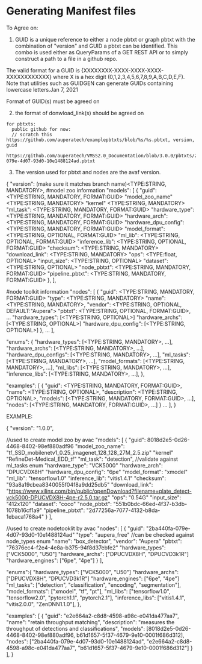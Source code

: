 # Generating Manifest files




To Agree on:
  1. GUID is a unique reference to either a node pbtxt or graph pbtxt
  with the combination of "version" and GUID a pbtxt can be identified. This combo is used either as QueryParams of a GET REST API or to simply construct a path to a file in a github repo.

The valid format for a GUID is {XXXXXXXX-XXXX-XXXX-XXXX-XXXXXXXXXXXX} where X is a hex digit (0,1,2,3,4,5,6,7,8,9,A,B,C,D,E,F). Note that utilities such as GUIDGEN can generate GUIDs containing lowercase letters.Jan 7, 2021

  Format of GUID(s) must be agreed on

  2. the format of donwload_link(s) should be agreed on 

    for pbtxts:
      public github for now:
      // scratch this https://github.com/auperatech/examplepbtxts/blob/%s/%s.pbtxt, version, guid
      https://github.com/auperatech/VMSS2.0_Documentation/blob/3.0.0/pbtxts/2ba440fa-079e-4d07-93d0-10e1488124ad.pbtxt

  3. The version used for pbtxt and nodes are the avaf version.  



{
  "version": (make sure it matches branch name)<TYPE:STRING, MANDATORY>,
  #model zoo information
  "models": [
    {
      "guid": <TYPE:STRING, MANDATORY, FORMAT:GUID>
      "model_zoo_name" <TYPE:STRING, MANDATORY>
      "kernel" <TYPE:STRING, MANDATORY>
      "ml_task": <TYPE:STRING, MANDATORY, FORMAT:GUID>
      "hardware_type": <TYPE:STRING, MANDATORY, FORMAT:GUID>
      "hardware_arch": <TYPE:STRING, MANDATORY, FORMAT:GUID>
      "hardware_dpu_config": <TYPE:STRING, MANDATORY, FORMAT:GUID>
      "model_format": <TYPE:STRING, OPTIONAL, FORMAT:GUID>
      "ml_lib": <TYPE:STRING, OPTIONAL, FORMAT:GUID>
      "inference_lib": <TYPE:STRING, OPTIONAL, FORMAT:GUID>
      "checksum": <TYPE:STRING, MANDATORY>
      "download_link": <TYPE:STRING, MANDATORY>
      "ops": <TYPE:float, OPTIONAL>
      "input_size": <TYPE:STRING, OPTIONAL>
      "dataset":  <TYPE:STRING, OPTIONAL>
      "node_pbtxt": <TYPE:STRING, MANDATORY, FORMAT:GUID>
      "pipeline_pbtxt": <TYPE:STRING, MANDATORY, FORMAT:GUID>
    },
  ],

  #node toolkit information
  "nodes": [
    {
      "guid": <TYPE:STRING, MANDATORY, FORMAT:GUID>
      "type": <TYPE:STRING, MANDATORY>
      "name": <TYPE:STRING, MANDATORY>,
      "vendor": <TYPE:STRING, OPTIONAL, DEFAULT:"Aupera">
      "pbtxt": <TYPE:STRING, OPTIONAL, FORMAT:GUID>, ...
      "hardware_types": [<TYPE:STRING, OPTIONAL>]
      "hardware_archs": [<TYPE:STRING, OPTIONAL>]
      "hardware_dpu_config": [<TYPE:STRING, OPTIONAL>]
    },
    ...
  ],

  "enums": {
    "hardware_types": [<TYPE:STRING, MANDATORY>, ...],
    "hardware_archs": [<TYPE:STRING, MANDATORY>, ...],
    "hardware_dpu_configs": [<TYPE:STRING, MANDATORY>, ...],
    "ml_tasks": [<TYPE:STRING, MANDATORY>, ...],
    "model_formats": [<TYPE:STRING, MANDATORY>, ...],
    "ml_libs": [<TYPE:STRING, MANDATORY>, ...],
    "inference_libs": [<TYPE:STRING, MANDATORY>, ...],
  },

  "examples": [
    {
      "guid": <TYPE:STRING, MANDATORY, FORMAT:GUID>,
      "name": <TYPE:STRING, OPTIONAL>,
      "description": <TYPE:STRING, OPTIONAL>,
      "models": [<TYPE:STRING, MANDATORY, FORMAT:GUID>, ...],
      "nodes": [<TYPE:STRING, MANDATORY, FORMAT:GUID>, ...]
    }
    ...
  ],
}



EXAMPLE:

{
  "version": "1.0.0",

  //used to create model zoo by avac
  "models": [
    {
      "guid": 8018d2e5-0d26-4468-8402-98ef880adf96
      "model_zoo_name": "tf_SSD_mobilenetv1_0.25_imagenet_128_128_27M_2.5.zip"
      "kernel" "RefineDet-Medical_EDD_tf"
      "ml_task": "detection", //validate against ml_tasks enum
      "hardware_type": "VCK5000"
      "hardware_arch": "DPUCVDX8H"
      "hardware_dpu_config": "6pe" 
      "model_format": "xmodel"
      "ml_lib": "tensorflow1.0"
      "inference_lib": "vitis1.4.1"
      "checksum": "93a8a19cbea8340055f04f8a9dd25db5"
      "download_link": "https://www.xilinx.com/bin/public/openDownload?filename=plate_detect-vck5000-DPUCVDX8H-4pe-r2.5.0.tar.gz" 
      "ops": "0.54G"
      "input_size": "412x120"
      "dataset": "coco"
      "node_pbtxt": "551b0bdc-66ed-4f37-b3db-1078b16cf1a9" 
      "pipeline_pbtxt": "2d77256a-7077-4132-b8da-1ebaca1768a4"
    }
  ],

  //used to create nodetooklit by avac
  "nodes": [
    {
      "guid": "2ba440fa-079e-4d07-93d0-10e1488124ad"
      "type": "aupera_free" //can be checked against node_types enum
      "name": "box_detector",
      "vendor": "Aupera"
      "pbtxt": "76376ec4-f2e4-4e8a-b375-94f8d37ebfe2"
      "hardware_types": ["VCK5000", "U50"]
      "hardware_archs": ["DPUCVDX8H", "DPUCVD3k1R"]
      "hardware_engines": ["6pe", "4pe"]
    }
  ],

  "enums":{
    "hardware_types": ["VCK5000", "U50"]
    "hardware_archs": ["DPUCVDX8H", "DPUCVD3k1R"]
    "hardware_engines": ["6pe", "4pe"]
    "ml_tasks": ["detection", "classification", "encoding", "segmentation"],
    "model_formats": ["xmodel", "tf", "pt"],
    "ml_libs": ["tensorflow1.0", "tensorflow2.0", "pytorch1.1", "pytorch2.1"],
    "inference_libs": ["vitis1.4.1", "vitis2.0.0", "ZenDNN1.1.0"],
  },

  "examples": [
    {
      "guid": "e2e664a2-c8d8-4598-a98c-e041da477aa7",
      "name": "retain throughput matching",
      "description": "measures the throughput of detections and classifications",
      "models": [8018d2e5-0d26-4468-8402-98ef880adf96, b61d1657-5f37-4679-9e10-0001f686d312],
      "nodes": ["2ba440fa-079e-4d07-93d0-10e1488124ad", "e2e664a2-c8d8-4598-a98c-e041da477aa7", "b61d1657-5f37-4679-9e10-0001f686d312"]
    }
  ],
}








